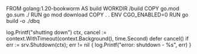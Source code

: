 FROM golang:1.20-bookworm AS build
WORKDIR /build
COPY go.mod go.sum ./
RUN go mod download
COPY . .
ENV CGO_ENABLED=0
RUN go build -o ./dbq


log.Printf("shutting down")
ctx, cancel := context.WithTimeout(context.Background(), time.Second)
defer cancel()
if err := srv.Shutdown(ctx); err != nil {
    log.Printf("error: shutdown - %s", err)
}
